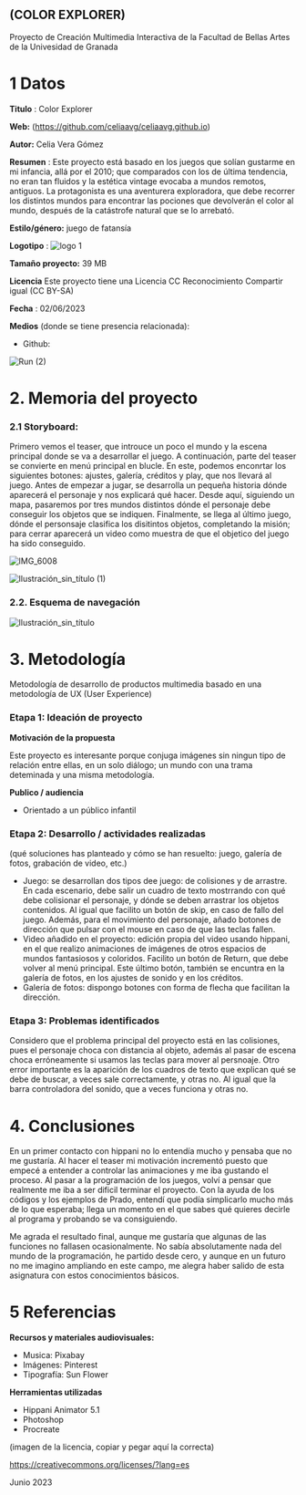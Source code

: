 ## (COLOR EXPLORER) 
Proyecto de Creación Multimedia Interactiva de la  Facultad de Bellas Artes de la Univesidad de Granada



# 1 Datos 



**Titulo** : Color Explorer

**Web:**  (https://github.com/celiaavg/celiaavg.github.io)

**Autor:**  Celia Vera Gómez

**Resumen** : Este proyecto está basado en los juegos que solían gustarme en mi infancia, allá por el 2010; que comparados con los de última tendencia, no eran tan fluidos y la estética vintage evocaba a mundos remotos, antiguos. La protagonista es una aventurera exploradora, que debe recorrer los distintos mundos para encontrar las pociones que devolverán el color al mundo, después de la catástrofe natural que se lo arrebató.

**Estilo/género:**  juego de fatansía 

**Logotipo** : ![logo 1](https://github.com/celiaavg/celiaavg.github.io/assets/134588578/43d7c802-e7e2-4164-ae5c-0fed4701d444)


**Tamaño proyecto:** 39 MB 

**Licencia** Este proyecto tiene una Licencia CC Reconocimiento Compartir igual (CC BY-SA)

**Fecha** : 02/06/2023

**Medios** (donde se tiene presencia relacionada):

- Github:


![Run (2)](https://github.com/celiaavg/celiaavg.github.io/assets/134588578/552ffede-7c22-4bb8-b7f4-eaa9b3a3e9fe)

# 2. Memoria del proyecto 

### 2.1 Storyboard: 

Primero vemos el teaser, que introuce un poco el mundo y la escena principal donde se va a desarrollar el juego. 
A continuación, parte del teaser se convierte en menú principal en blucle. En este, podemos enconrtar los siguientes botones: ajustes, galería, créditos y play, que nos llevará al juego.
Antes de empezar a jugar, se desarrolla un pequeña historia dónde aparecerá el personaje y nos explicará qué hacer. 
Desde aquí, siguiendo un mapa, pasaremos por tres mundos distintos dónde el personaje debe conseguir los objetos que se indiquen. Finalmente, se llega al último juego, dónde el personsaje clasifica los disitintos objetos, completando la misión; para cerrar aparecerá un video como muestra de que el objetico del juego ha sido conseguido.

![IMG_6008](https://github.com/celiaavg/celiaavg.github.io/assets/134588578/fb7b1996-2e2e-4ee5-9b2a-6770782fd832)


![Ilustración_sin_título (1)](https://github.com/celiaavg/celiaavg.github.io/assets/134588578/02a8cd4b-f062-4a92-8189-7b01d6baf75b)



### 2.2. Esquema de navegación 



![Ilustración_sin_título](https://github.com/celiaavg/celiaavg.github.io/assets/134588578/749eb15c-a01c-4e6c-b81d-abed4fa9e407)







# 3. Metodología

Metodología de desarrollo de productos multimedia basado en una metodología de UX (User Experience)



### Etapa 1: Ideación de proyecto


**Motivación de la propuesta** 

Este proyecto es interesante porque conjuga imágenes sin ningun tipo de relación entre ellas, en un solo diálogo; un mundo con una trama deteminada y una misma metodología.



**Publico / audiencia**

- Orientado a un público infantil 





### Etapa 2: Desarrollo / actividades realizadas

(qué soluciones has planteado y cómo se han resuelto: juego, galería de fotos, grabación de video, etc.)

- Juego: se desarrollan dos tipos dee juego: de colisiones y de arrastre. En cada escenario, debe salir un cuadro de texto mostrrando con qué debe colisionar el personaje, y dónde se deben arrastrar los objetos contenidos. Al igual que facilito un botón de skip, en caso de fallo del juego. Además, para el movimiento del personaje, añado botones de dirección que pulsar con el mouse en caso de que las teclas fallen.
- Video añadido en el proyecto:  edición propia del video usando hippani, en el que realizo animaciones de imágenes de otros espacios de mundos fantasiosos y coloridos. Facilito un botón de Return, que debe volver al menú principal. Este último botón, también se encuntra en la galería de fotos, en los ajustes de sonido y en los créditos.
- Galería de fotos: dispongo botones con forma de flecha que facilitan la dirección.



### Etapa 3: Problemas identificados

Considero que el problema principal del proyecto está en las colisiones, pues el personaje choca con distancia al objeto, además al pasar de escena choca erróneamente si usamos las teclas para mover al persnoaje. 
Otro error importante es la aparición de los cuadros de texto que explican qué se debe de buscar, a veces sale correctamente, y otras no. Al igual que la barra controladora del sonido, que a veces funciona y otras no.



# 4. Conclusiones 

En un primer contacto con hippani no lo entendía mucho y pensaba que no me gustaría. Al hacer el teaser mi motivación incrementó puesto que empecé a entender a controlar las animaciones y me iba gustando el proceso. Al pasar a la programación de los juegos, volví a pensar que realmente me iba a ser dificil terminar el proyecto. Con la ayuda de los códigos y los ejemplos de Prado, entendí que podía simplicarlo mucho más de lo que esperaba; llega un momento en el que sabes qué quieres decirle al programa y probando se va consiguiendo. 

Me agrada el resultado final, aunque me gustaría que algunas de las funciones no fallasen ocasionalmente. 
No sabía absolutamente nada del mundo de la programación, he partido desde cero, y aunque en un futuro no me imagino ampliando en este campo, me alegra haber salido de esta asignatura con estos conocimientos básicos. 








# 5 Referencias 



**Recursos y materiales audiovisuales:**

* Musica:  Pixabay
* Imágenes:  Pinterest
* Tipografía: Sun Flower 

**Herramientas utilizadas**

- Hippani Animator 5.1
- Photoshop
- Procreate



(imagen de la licencia, copiar y pegar aquí la correcta)

https://creativecommons.org/licenses/?lang=es

Junio 2023
